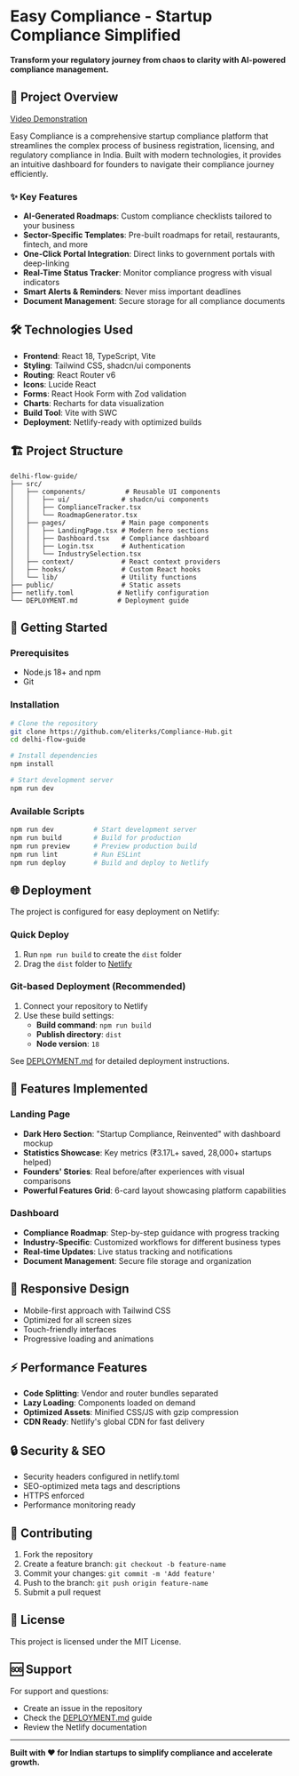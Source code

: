 # Easy Compliance - Startup Compliance Simplified

**Transform your regulatory journey from chaos to clarity with AI-powered compliance management.**

## 🚀 Project Overview
[Video Demonstration](https://youtu.be/rwNivubcKFw?si=7Oh-SKyoY14E_5y9)

Easy Compliance is a comprehensive startup compliance platform that streamlines the complex process of business registration, licensing, and regulatory compliance in India. Built with modern technologies, it provides an intuitive dashboard for founders to navigate their compliance journey efficiently.

### ✨ Key Features

- **AI-Generated Roadmaps**: Custom compliance checklists tailored to your business
- **Sector-Specific Templates**: Pre-built roadmaps for retail, restaurants, fintech, and more
- **One-Click Portal Integration**: Direct links to government portals with deep-linking
- **Real-Time Status Tracker**: Monitor compliance progress with visual indicators
- **Smart Alerts & Reminders**: Never miss important deadlines
- **Document Management**: Secure storage for all compliance documents

## 🛠 Technologies Used

- **Frontend**: React 18, TypeScript, Vite
- **Styling**: Tailwind CSS, shadcn/ui components
- **Routing**: React Router v6
- **Icons**: Lucide React
- **Forms**: React Hook Form with Zod validation
- **Charts**: Recharts for data visualization
- **Build Tool**: Vite with SWC
- **Deployment**: Netlify-ready with optimized builds

## 🏗 Project Structure

```
delhi-flow-guide/
├── src/
│   ├── components/          # Reusable UI components
│   │   ├── ui/             # shadcn/ui components
│   │   ├── ComplianceTracker.tsx
│   │   └── RoadmapGenerator.tsx
│   ├── pages/              # Main page components
│   │   ├── LandingPage.tsx # Modern hero sections
│   │   ├── Dashboard.tsx   # Compliance dashboard
│   │   ├── Login.tsx       # Authentication
│   │   └── IndustrySelection.tsx
│   ├── context/            # React context providers
│   ├── hooks/              # Custom React hooks
│   └── lib/                # Utility functions
├── public/                 # Static assets
├── netlify.toml           # Netlify configuration
└── DEPLOYMENT.md          # Deployment guide
```

## 🚦 Getting Started

### Prerequisites

- Node.js 18+ and npm
- Git

### Installation

```bash
# Clone the repository
git clone https://github.com/eliterks/Compliance-Hub.git
cd delhi-flow-guide

# Install dependencies
npm install

# Start development server
npm run dev
```

### Available Scripts

```bash
npm run dev          # Start development server
npm run build        # Build for production
npm run preview      # Preview production build
npm run lint         # Run ESLint
npm run deploy       # Build and deploy to Netlify
```

## 🌐 Deployment

The project is configured for easy deployment on Netlify:

### Quick Deploy
1. Run `npm run build` to create the `dist` folder
2. Drag the `dist` folder to [Netlify](https://netlify.com)

### Git-based Deployment (Recommended)
1. Connect your repository to Netlify
2. Use these build settings:
   - **Build command**: `npm run build`
   - **Publish directory**: `dist`
   - **Node version**: `18`

See [DEPLOYMENT.md](./DEPLOYMENT.md) for detailed deployment instructions.

## 🎨 Features Implemented

### Landing Page
- **Dark Hero Section**: "Startup Compliance, Reinvented" with dashboard mockup
- **Statistics Showcase**: Key metrics (₹3.17L+ saved, 28,000+ startups helped)
- **Founders' Stories**: Real before/after experiences with visual comparisons
- **Powerful Features Grid**: 6-card layout showcasing platform capabilities

### Dashboard
- **Compliance Roadmap**: Step-by-step guidance with progress tracking
- **Industry-Specific**: Customized workflows for different business types
- **Real-time Updates**: Live status tracking and notifications
- **Document Management**: Secure file storage and organization

## 📱 Responsive Design

- Mobile-first approach with Tailwind CSS
- Optimized for all screen sizes
- Touch-friendly interfaces
- Progressive loading and animations

## ⚡ Performance Features

- **Code Splitting**: Vendor and router bundles separated
- **Lazy Loading**: Components loaded on demand
- **Optimized Assets**: Minified CSS/JS with gzip compression
- **CDN Ready**: Netlify's global CDN for fast delivery

## 🔒 Security & SEO

- Security headers configured in netlify.toml
- SEO-optimized meta tags and descriptions
- HTTPS enforced
- Performance monitoring ready

## 🤝 Contributing

1. Fork the repository
2. Create a feature branch: `git checkout -b feature-name`
3. Commit your changes: `git commit -m 'Add feature'`
4. Push to the branch: `git push origin feature-name`
5. Submit a pull request

## 📄 License

This project is licensed under the MIT License.

## 🆘 Support

For support and questions:
- Create an issue in the repository
- Check the [DEPLOYMENT.md](./DEPLOYMENT.md) guide
- Review the Netlify documentation

---

**Built with ❤️ for Indian startups to simplify compliance and accelerate growth.**
